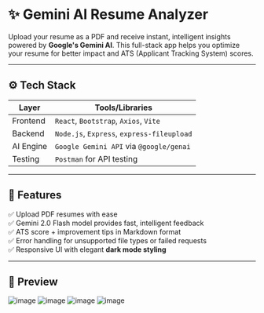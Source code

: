 # ✨ Gemini AI Resume Analyzer

Upload your resume as a PDF and receive instant, intelligent insights powered by **Google's Gemini AI**. This full-stack app helps you optimize your resume for better impact and ATS (Applicant Tracking System) scores.

---

## ⚙️ Tech Stack

| Layer     | Tools/Libraries                        |
|-----------|----------------------------------------|
| Frontend  | `React`, `Bootstrap`, `Axios`, `Vite`  |
| Backend   | `Node.js`, `Express`, `express-fileupload` |
| AI Engine | `Google Gemini API` via `@google/genai` |
| Testing   | `Postman` for API testing              |

---

## 🚀 Features

✅ Upload PDF resumes with ease  
✅ Gemini 2.0 Flash model provides fast, intelligent feedback  
✅ ATS score + improvement tips in Markdown format  
✅ Error handling for unsupported file types or failed requests  
✅ Responsive UI with elegant **dark mode styling**

---

## 📸 Preview
![image](https://github.com/user-attachments/assets/167ca51f-c003-4c59-9a83-c229ee068b16)
![image](https://github.com/user-attachments/assets/87c477d5-ef9a-4c5c-980a-8528d544d83b)
![image](https://github.com/user-attachments/assets/07fe0492-77ac-46af-8194-c0424f984390)
![image](https://github.com/user-attachments/assets/d4d603a1-7298-4d37-a981-551763f43992)


